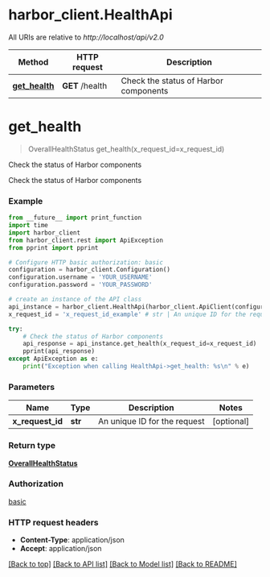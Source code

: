 # harbor_client.HealthApi

All URIs are relative to *http://localhost/api/v2.0*

Method | HTTP request | Description
------------- | ------------- | -------------
[**get_health**](HealthApi.md#get_health) | **GET** /health | Check the status of Harbor components


# **get_health**
> OverallHealthStatus get_health(x_request_id=x_request_id)

Check the status of Harbor components

Check the status of Harbor components

### Example
```python
from __future__ import print_function
import time
import harbor_client
from harbor_client.rest import ApiException
from pprint import pprint

# Configure HTTP basic authorization: basic
configuration = harbor_client.Configuration()
configuration.username = 'YOUR_USERNAME'
configuration.password = 'YOUR_PASSWORD'

# create an instance of the API class
api_instance = harbor_client.HealthApi(harbor_client.ApiClient(configuration))
x_request_id = 'x_request_id_example' # str | An unique ID for the request (optional)

try:
    # Check the status of Harbor components
    api_response = api_instance.get_health(x_request_id=x_request_id)
    pprint(api_response)
except ApiException as e:
    print("Exception when calling HealthApi->get_health: %s\n" % e)
```

### Parameters

Name | Type | Description  | Notes
------------- | ------------- | ------------- | -------------
 **x_request_id** | **str**| An unique ID for the request | [optional] 

### Return type

[**OverallHealthStatus**](OverallHealthStatus.md)

### Authorization

[basic](../README.md#basic)

### HTTP request headers

 - **Content-Type**: application/json
 - **Accept**: application/json

[[Back to top]](#) [[Back to API list]](../README.md#documentation-for-api-endpoints) [[Back to Model list]](../README.md#documentation-for-models) [[Back to README]](../README.md)

